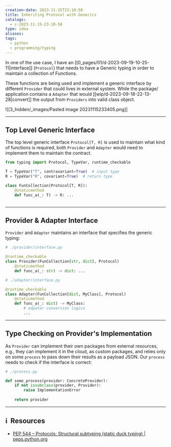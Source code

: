 ```yaml
---
creation-date: 2023-11-15T23:10:58
title: Inheriting Protocol with Generics
catalogs:
  - c-2023-11-15-23-10-58
type: idea
aliases: 
tags:
  - python
  - programming/typing
---
```

In one of the use case, I have an [[0_pages/01/d-2023-09-19-10-25-11|interface]] (`Protocol`) that needs to have a Generic typing in order to maintain a collection of Functions. 

These functions are being used and implement a generic interface by different `Provider` that could lives in external system. While the package/ application contains a `Adapter` that would [[wip/d-2023-09-18-22-13-28|convert]] the output from `Providers` into valid class object. 

![[3_hidden/_images/Pasted image 20231115233405.png]]

---
## Top Level Generic Interface

The top level generic interface `Protocol[T, R]` is used to maintain what kind of functions is required, both `Provider` and `Adapter` would need to implement them to maintain the contract. 

```python
from typing import Protocol, TypeVar, runtime_checkable

T = TypeVar("T", contravariant=True)  # input type
R = TypeVar("R", covariant=True)  # return type

class FunCollection(Protocol[T, R]):
	@staticmethod
	def func_a(_: T) -> R: ...
	
```

---
## Provider & Adapter Interface

`Provider` and `Adapter` maintains an interface that specifies the generic typing: 

```python
# ./provider/interface.py

@runtime_checkable
class Provider(FunCollection[str, dict], Protocol)
	@staticmethod
	def func_a(_: str) -> dict: ...

```

```python
# ./adapter/interface.py

@runtime_checkable
class Adapter(FunCollection[dict, MyClass], Protocol)
	@staticmethod
	def func_a(_: dict) -> MyClass: 
		# adpater conversion logics
		...

```

---
## Type Checking on Provider's Implementation

As `Provider` can implement their own packages from external resources, e.g., they can implement it in the cloud, as custom packages, and relies only on some `process` to pass down their results as a payload JSON. Our `process` needs to check if the interface is correct: 

```python
# ./process.py

def some_process(provider: ConcreteProvider):
	if not issubclass(provider, Provider):
		raise ImplementationError
	
	return provider
```

---
## ℹ️  Resources
- [PEP 544 – Protocols: Structural subtyping (static duck typing) | peps.python.org](https://peps.python.org/pep-0544/)